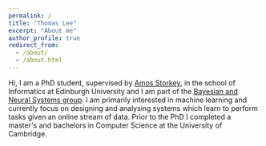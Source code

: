 ```yaml
---
permalink: /
title: "Thomas Lee"
excerpt: "About me"
author_profile: true
redirect_from: 
  - /about/
  - /about.html
---
```


Hi, I am a PhD student, supervised by [Amos Storkey](https://homepages.inf.ed.ac.uk/amos/), in the school of Informatics at Edinburgh University and I am part of the [Bayesian and Neural Systems group](https://www.bayeswatch.com/). I am primarily interested in machine learning and currently focus on designing and analysing systems which learn to perform tasks given an online stream of data. Prior to the PhD I completed a master's and bachelors in Computer Science at the University of Cambridge.  

